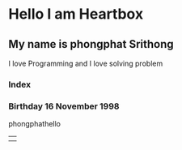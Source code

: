 # Hello I am Heartbox
## My name is phongphat Srithong

I love Programming and I love solving problem
### Index
### Birthday  16 November 1998


<table>
    <th>
        <tr>phongphat</tr>
        <tr>hello</tr>
    </th>
</table>


